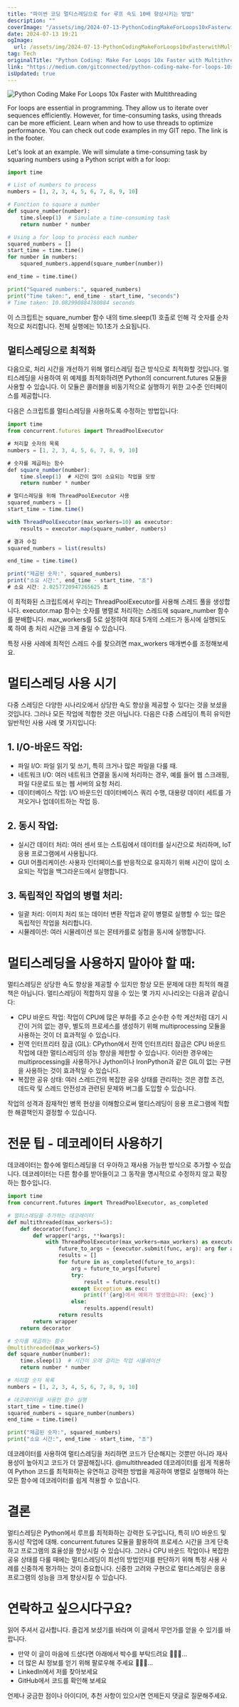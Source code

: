 ```yaml
---
title: "파이썬 코딩 멀티스레딩으로 for 루프 속도 10배 향상시키는 방법"
description: ""
coverImage: "/assets/img/2024-07-13-PythonCodingMakeForLoops10xFasterwithMultithreading_0.png"
date: 2024-07-13 19:21
ogImage: 
  url: /assets/img/2024-07-13-PythonCodingMakeForLoops10xFasterwithMultithreading_0.png
tag: Tech
originalTitle: "Python Coding: Make For Loops 10x Faster with Multithreading"
link: "https://medium.com/gitconnected/python-coding-make-for-loops-10x-faster-with-multithreading-63c3d5c5d9d9"
isUpdated: true
---
```






![Python Coding Make For Loops 10x Faster with Multithreading](/assets/img/2024-07-13-PythonCodingMakeForLoops10xFasterwithMultithreading_0.png)

For loops are essential in programming. They allow us to iterate over sequences efficiently. However, for time-consuming tasks, using threads can be more efficient. Learn when and how to use threads to optimize performance. You can check out code examples in my GIT repo. The link is in the footer.

Let's look at an example. We will simulate a time-consuming task by squaring numbers using a Python script with a for loop:

```python
import time

# List of numbers to process
numbers = [1, 2, 3, 4, 5, 6, 7, 8, 9, 10]

# Function to square a number
def square_number(number):
    time.sleep(1)  # Simulate a time-consuming task
    return number * number

# Using a for loop to process each number
squared_numbers = []
start_time = time.time()
for number in numbers:
    squared_numbers.append(square_number(number))

end_time = time.time()

print("Squared numbers:", squared_numbers)
print("Time taken:", end_time - start_time, "seconds")
# Time taken: 10.082990884780884 seconds
```


<div class="content-ad"></div>

이 스크립트는 square_number 함수 내의 time.sleep(1) 호출로 인해 각 숫자를 순차적으로 처리합니다. 전체 실행에는 10.1초가 소요됩니다.

## 멀티스레딩으로 최적화

다음으로, 처리 시간을 개선하기 위해 멀티스레딩 접근 방식으로 최적화할 것입니다. 멀티스레딩을 사용하여 위 예제를 최적화하려면 Python의 concurrent.futures 모듈을 사용할 수 있습니다. 이 모듈은 콜러블을 비동기적으로 실행하기 위한 고수준 인터페이스를 제공합니다.

다음은 스크립트를 멀티스레딩을 사용하도록 수정하는 방법입니다:

<div class="content-ad"></div>

```js
import time
from concurrent.futures import ThreadPoolExecutor

# 처리할 숫자의 목록
numbers = [1, 2, 3, 4, 5, 6, 7, 8, 9, 10]

# 숫자를 제곱하는 함수
def square_number(number):
    time.sleep(1)  # 시간이 많이 소요되는 작업을 모방
    return number * number

# 멀티스레딩을 위해 ThreadPoolExecutor 사용
squared_numbers = []
start_time = time.time()

with ThreadPoolExecutor(max_workers=10) as executor:
    results = executor.map(square_number, numbers)

# 결과 수집
squared_numbers = list(results)

end_time = time.time()

print("제곱된 숫자:", squared_numbers)
print("소요 시간:", end_time - start_time, "초")
# 소요 시간: 2.0257720947265625 초
```

이 최적화된 스크립트에서 우리는 ThreadPoolExecutor를 사용해 스레드 풀을 생성합니다. executor.map 함수는 숫자를 병렬로 처리하는 스레드에 square_number 함수를 분배합니다. max_workers를 5로 설정하여 최대 5개의 스레드가 동시에 실행되도록 하여 총 처리 시간을 크게 줄일 수 있습니다.

특정 사용 사례에 최적인 스레드 수를 찾으려면 max_workers 매개변수를 조정해보세요.

# 멀티스레딩 사용 시기


<div class="content-ad"></div>

다중 스레딩은 다양한 시나리오에서 상당한 속도 향상을 제공할 수 있다는 것을 보셨을 것입니다. 그러나 모든 작업에 적합한 것은 아닙니다. 다음은 다중 스레딩이 특히 유익한 일반적인 사용 사례 몇 가지입니다:

## 1. I/O-바운드 작업:

- 파일 I/O: 파일 읽기 및 쓰기, 특히 크거나 많은 파일을 다룰 때.
- 네트워크 I/O: 여러 네트워크 연결을 동시에 처리하는 경우, 예를 들어 웹 스크래핑, 파일 다운로드 또는 웹 서버의 요청 처리.
- 데이터베이스 작업: I/O 바운드인 데이터베이스 쿼리 수행, 대용량 데이터 세트를 가져오거나 업데이트하는 작업 등.

## 2. 동시 작업:

<div class="content-ad"></div>

- 실시간 데이터 처리: 여러 센서 또는 스트림에서 데이터를 실시간으로 처리하며, IoT 응용 프로그램에서 사용됩니다.
- GUI 어플리케이션: 사용자 인터페이스를 반응적으로 유지하기 위해 시간이 많이 소요되는 작업을 백그라운드에서 실행합니다.

## 3. 독립적인 작업의 병렬 처리:

- 일괄 처리: 이미지 처리 또는 데이터 변환 작업과 같이 병렬로 실행할 수 있는 많은 독립적인 작업을 처리합니다.
- 시뮬레이션: 여러 시뮬레이션 또는 몬테카를로 실험을 동시에 실행합니다.

# 멀티스레딩을 사용하지 말아야 할 때:

<div class="content-ad"></div>

멀티스레딩은 상당한 속도 향상을 제공할 수 있지만 항상 모든 문제에 대한 최적의 해결책은 아닙니다. 멀티스레딩이 적합하지 않을 수 있는 몇 가지 시나리오는 다음과 같습니다:

- CPU 바운드 작업: 작업이 CPU에 많은 부하를 주고 순수한 수학 계산처럼 대기 시간이 거의 없는 경우, 별도의 프로세스를 생성하기 위해 multiprocessing 모듈을 사용하는 것이 더 효과적일 수 있습니다.
- 전역 인터프리터 잠금 (GIL): CPython에서 전역 인터프리터 잠금은 CPU 바운드 작업에 대한 멀티스레딩의 성능 향상을 제한할 수 있습니다. 이러한 경우에는 multiprocessing을 사용하거나 Jython이나 IronPython과 같은 GIL이 없는 구현을 사용하는 것이 효과적일 수 있습니다.
- 복잡한 공유 상태: 여러 스레드간의 복잡한 공유 상태를 관리하는 것은 경합 조건, 데드락 및 스레드 안전성과 관련된 문제와 버그를 도입할 수 있습니다.

작업의 성격과 잠재적인 병목 현상을 이해함으로써 멀티스레딩이 응용 프로그램에 적합한 해결책인지 결정할 수 있습니다.

# 전문 팁 - 데코레이터 사용하기

<div class="content-ad"></div>

데코레이터는 함수에 멀티스레딩을 더 우아하고 재사용 가능한 방식으로 추가할 수 있습니다. 데코레이터는 다른 함수를 받아들이고 그 동작을 명시적으로 수정하지 않고 확장하는 함수입니다.

```python
import time
from concurrent.futures import ThreadPoolExecutor, as_completed

# 멀티스레딩을 추가하는 데코레이터
def multithreaded(max_workers=5):
    def decorator(func):
        def wrapper(*args, **kwargs):
            with ThreadPoolExecutor(max_workers=max_workers) as executor:
                future_to_args = {executor.submit(func, arg): arg for arg in args[0]}
                results = []
                for future in as_completed(future_to_args):
                    arg = future_to_args[future]
                    try:
                        result = future.result()
                    except Exception as exc:
                        print(f'{arg}에서 예외가 발생했습니다: {exc}')
                    else:
                        results.append(result)
                return results
        return wrapper
    return decorator

# 숫자를 제곱하는 함수
@multithreaded(max_workers=5)
def square_number(number):
    time.sleep(1)  # 시간이 오래 걸리는 작업 시뮬레이션
    return number * number

# 처리할 숫자 목록
numbers = [1, 2, 3, 4, 5, 6, 7, 8, 9, 10]

# 데코레이터를 사용한 함수 실행
start_time = time.time()
squared_numbers = square_number(numbers)
end_time = time.time()

print("제곱된 숫자:", squared_numbers)
print("소요 시간:", end_time - start_time, "초")
```

데코레이터를 사용하여 멀티스레딩을 처리하면 코드가 단순해지는 것뿐만 아니라 재사용성이 높아지고 코드가 더 깔끔해집니다. @multithreaded 데코레이터를 쉽게 적용하여 Python 코드를 최적화하는 유연하고 강력한 방법을 제공하여 병렬로 실행해야 하는 모든 함수에 데코레이터를 쉽게 적용할 수 있습니다.

# 결론

<div class="content-ad"></div>

멀티스레딩은 Python에서 루프를 최적화하는 강력한 도구입니다, 특히 I/O 바운드 및 동시성 작업에 대해. concurrent.futures 모듈을 활용하여 프로세스 시간을 크게 단축하고 프로그램의 효율성을 향상시킬 수 있습니다. 그러나 CPU 바운드 작업이나 복잡한 공유 상태를 다룰 때에는 멀티스레딩이 최선의 방법인지를 판단하기 위해 특정 사용 사례를 신중하게 평가하는 것이 중요합니다. 신중한 고려와 구현으로 멀티스레딩은 응용 프로그램의 성능을 크게 향상시킬 수 있습니다.

# 연락하고 싶으시다구요?

읽어 주셔서 감사합니다. 즐겁게 보셨기를 바라며 이 글에서 무언가를 얻을 수 있기를 바랍니다.

- 만약 이 글이 마음에 드셨다면 아래에서 박수를 부탁드려요 👏👏👏...
- 더 많은 AI 정보를 얻기 위해 팔로우해 주세요 🤖🤖🤖...
- LinkedIn에서 저를 찾아보세요
- GitHub에서 코드를 확인해 보세요

<div class="content-ad"></div>

언제나 궁금한 점이나 아이디어, 추천 사항이 있으시면 언제든지 댓글로 질문해주세요.